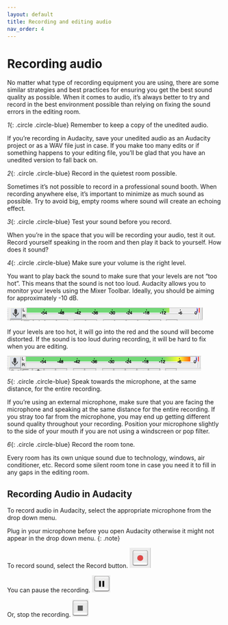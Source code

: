 ```yaml
---
layout: default
title: Recording and editing audio
nav_order: 4
---
```

# Recording audio

No matter what type of recording equipment you are using, there are some similar strategies and best practices for ensuring you get the best sound quality as possible. When it comes to audio, it’s always better to try and record in the best environment possible than relying on fixing the sound errors in the editing room.

*1*{: .circle .circle-blue} Remember to keep a copy of the unedited audio.

If you’re recording in Audacity, save your unedited audio as an Audacity project or as a WAV file just in case. If you make too many edits or if something happens to your editing file, you’ll be glad that you have an unedited version to fall back on.

*2*{: .circle .circle-blue} Record in the quietest room possible.

Sometimes it’s not possible to record in a professional sound booth. When recording anywhere else, it’s important to minimize as much sound as possible. Try to avoid big, empty rooms where sound will create an echoing effect.

*3*{: .circle .circle-blue} Test your sound before you record.

When you’re in the space that you will be recording your audio, test it out. Record yourself speaking in the room and then play it back to yourself. How does it sound?

*4*{: .circle .circle-blue} Make sure your volume is the right level.

You want to play back the sound to make sure that your levels are not “too hot”. This means that the sound is not too loud. Audacity allows you to monitor your levels using the Mixer Toolbar. Ideally, you should be aiming for approximately -10 dB.

<img src="images/Volume-10.png" alt="Volume toolbar" width="auto" height="auto">

If your levels are too hot, it will go into the red and the sound will become distorted. If the sound is too loud during recording, it will be hard to fix when you are editing.  

<img src="images/VolumeRed.png" alt="Volume toolbar going into red" width="auto" height="auto">


*5*{: .circle .circle-blue} Speak towards the microphone, at the same distance, for the entire recording.

If you’re using an external microphone, make sure that you are facing the microphone and speaking at the same distance for the entire recording. If you stray too far from the microphone, you may end up getting different sound quality throughout your recording. Position your microphone slightly to the side of your mouth if you are not using a windscreen or pop filter.

*6*{: .circle .circle-blue} Record the room tone.

Every room has its own unique sound due to technology, windows, air conditioner, etc. Record some silent room tone in case you need it to fill in any gaps in the editing room.

## Recording Audio in Audacity

To record audio in Audacity, select the appropriate microphone from the drop down menu. 

Plug in your microphone before you open Audacity otherwise it might not appear in the drop down menu.
{: .note}

To record sound, select the Record button. <img src="images/RecordButton.png" alt="Record button" width="auto" height="auto">

You can pause the recording. <img src="images/Pause.png" alt="Pause button" width="auto" height="auto">

Or, stop the recording. <img src="images/Stop.png" alt="Stop button" width="auto" height="auto">
